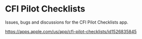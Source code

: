 # CFI Pilot Checklists

Issues, bugs and discussions for the CFI Pilot Checklists app.

https://apps.apple.com/us/app/cfi-pilot-checklists/id1526835845
